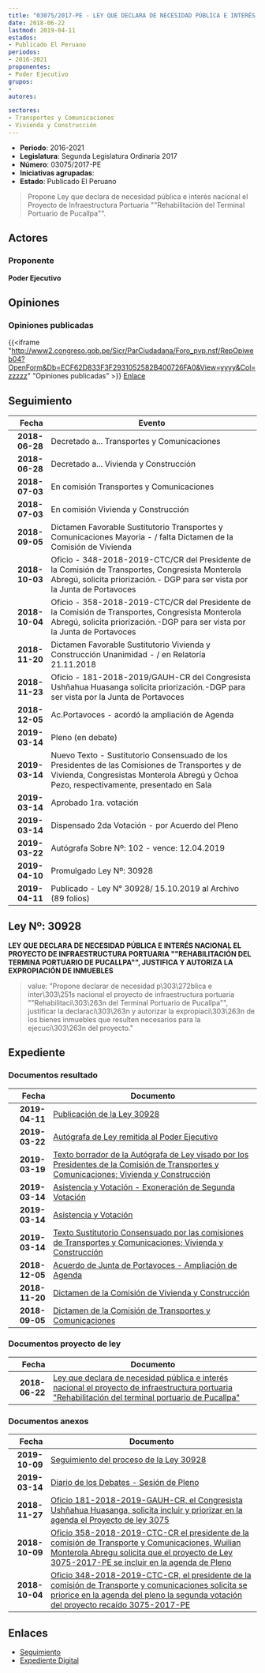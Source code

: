 ```yaml
---
title: "03075/2017-PE - LEY QUE DECLARA DE NECESIDAD PÚBLICA E INTERÉS NACIONAL EL PROYECTO DE INFRAESTRUCTURA PORTUARIA 'REHABILITACIÓN DEL TERMINAL PORTUARIO DE PUCALLPA'"
date: 2018-06-22
lastmod: 2019-04-11
estados:
- Publicado El Peruano
periodos:
- 2016-2021
proponentes:
- Poder Ejecutivo
grupos:
- 
autores:

sectores:
- Transportes y Comunicaciones
- Vivienda y Construcción
---
```

- **Periodo**: 2016-2021
- **Legislatura**: Segunda Legislatura Ordinaria 2017
- **Número**: 03075/2017-PE
- **Iniciativas agrupadas**: 
- **Estado**: Publicado El Peruano

> Propone Ley que declara de necesidad pública e interés nacional el Proyecto de Infraestructura Portuaria ""Rehabilitación del Terminal Portuario de Pucallpa"".


## Actores

### Proponente

**Poder Ejecutivo**

## Opiniones

### Opiniones publicadas

{{<iframe "http://www2.congreso.gob.pe/Sicr/ParCiudadana/Foro_pvp.nsf/RepOpiweb04?OpenForm&Db=ECF62D833F3F2931052582B400726FA0&View=yyyy&Col=zzzzz" "Opiniones publicadas" >}}
[Enlace](http://www2.congreso.gob.pe/Sicr/ParCiudadana/Foro_pvp.nsf/RepOpiweb04?OpenForm&Db=ECF62D833F3F2931052582B400726FA0&View=yyyy&Col=zzzzz)


## Seguimiento

| Fecha | Evento |
|------:|--------|
| **2018-06-28** | Decretado a... Transportes y Comunicaciones |
| **2018-06-28** | Decretado a... Vivienda y Construcción |
| **2018-07-03** | En comisión Transportes y Comunicaciones |
| **2018-07-03** | En comisión Vivienda y Construcción |
| **2018-09-05** | Dictamen Favorable Sustitutorio Transportes y Comunicaciones Mayoria - / falta Dictamen de la Comisión de Vivienda |
| **2018-10-03** | Oficio - 348-2018-2019-CTC/CR del Presidente de la Comisión de Transportes, Congresista Monterola Abregú, solicita priorización.- DGP para ser vista por la Junta de Portavoces |
| **2018-10-04** | Oficio - 358-2018-2019-CTC/CR del Presidente de la Comisión de Transportes, Congresista Monterola Abregú, solicita priorización.-DGP para ser vista por la Junta de Portavoces |
| **2018-11-20** | Dictamen Favorable Sustitutorio Vivienda y Construcción Unanimidad - / en Relatoría 21.11.2018 |
| **2018-11-23** | Oficio - 181-2018-2019/GAUH-CR del Congresista Ushñahua Huasanga solicita priorización.-DGP para ser vista por la Junta de Portavoces |
| **2018-12-05** | Ac.Portavoces - acordó la ampliación de Agenda |
| **2019-03-14** | Pleno (en debate) |
| **2019-03-14** | Nuevo Texto - Sustitutorio Consensuado de los Presidentes de las Comisiones de Transportes y de Vivienda, Congresistas Monterola Abregú y Ochoa Pezo, respectivamente, presentado en Sala |
| **2019-03-14** | Aprobado 1ra. votación |
| **2019-03-14** | Dispensado 2da Votación - por Acuerdo del Pleno |
| **2019-03-22** | Autógrafa Sobre Nº: 102 - vence: 12.04.2019 |
| **2019-04-10** | Promulgado Ley Nº: 30928 |
| **2019-04-11** | Publicado - Ley N° 30928/ 15.10.2019 al Archivo (89 folios) |

## Ley Nº: 30928

**LEY QUE DECLARA DE NECESIDAD PÚBLICA E INTERÉS NACIONAL EL PROYECTO DE INFRAESTRUCTURA PORTUARIA ""REHABILITACIÓN DEL TERMINA PORTUARIO DE PUCALLPA"", JUSTIFICA Y AUTORIZA LA EXPROPIACIÓN DE INMUEBLES**

> value: "Propone declarar de necesidad p\303\272blica e inter\303\251s nacional el proyecto de infraestructura portuaria \"\"Rehabilitaci\303\263n del Terminal Portuario de Pucallpa\"\", justificar la declaraci\303\263n y autorizar la expropiaci\303\263n de los bienes inmuebles que resulten necesarios para la ejecuci\303\263n del proyecto."


## Expediente

### Documentos resultado

| Fecha | Documento |
|------:|-----------|
| **2019-04-11** | [Publicación de la Ley 30928](http://www.leyes.congreso.gob.pe/Documentos/2016_2021/ADLP/Normas_Legales/30928-LEY.pdf) |
| **2019-03-22** | [Autógrafa de Ley remitida al Poder Ejecutivo](http://www.leyes.congreso.gob.pe/Documentos/2016_2021/ADLP/Texto_Aprobado/AU0307520190322.pdf) |
| **2019-03-19** | [Texto borrador de la Autógrafa de Ley visado por los Presidentes de la Comisión de Transportes y Comunicaciones; Vivienda y Construcción](http://www.leyes.congreso.gob.pe/Documentos/2016_2021/Texto_Borrador_de_Autografa/BAU0307520190319.pdf) |
| **2019-03-14** | [Asistencia y Votación - Exoneración de Segunda Votación](http://www.leyes.congreso.gob.pe/Documentos/2016_2021/Asistencia_y_Votacion/Proyectos_de_Ley/Exoneracion_de_Segunda_Votacion/PL_ESV03075_20190314.pdf) |
| **2019-03-14** | [Asistencia y Votación](http://www.leyes.congreso.gob.pe/Documentos/2016_2021/Asistencia_y_Votacion/Proyectos_de_Ley/PL_AV03075_20190314.pdf) |
| **2019-03-14** | [Texto Sustitutorio Consensuado por las comisiones de Transportes y Comunicaciones; Vivienda y Construcción](http://www2.congreso.gob.pe/Sicr/TraDocEstProc/Contdoc01_2011.nsf/Docpub/06537CE01014B2F2052583BD005A3776/$FILE/TSC03075.pdf) |
| **2018-12-05** | [Acuerdo de Junta de Portavoces - Ampliación de Agenda](http://www.leyes.congreso.gob.pe/Documentos/2016_2021/Acuerdos/Junta_Portavoces/AJP03075_20181205.pdf) |
| **2018-11-20** | [Dictamen de la Comisión de Vivienda y Construcción](http://www.leyes.congreso.gob.pe/Documentos/2016_2021/Dictamenes/Proyectos_de_Ley/03075DC24MAY20181120.pdf) |
| **2018-09-05** | [Dictamen de la Comisión de Transportes y Comunicaciones](http://www.leyes.congreso.gob.pe/Documentos/2016_2021/Dictamenes/Proyectos_de_Ley/03075DC23MAY20180918.PDF) |

### Documentos proyecto de ley

| Fecha | Documento |
|------:|-----------|
| **2018-06-22** | [Ley que declara de necesidad pública e interés nacional el proyecto de infraestructura portuaria "Rehabilitación del terminal portuario de Pucallpa"](http://www.leyes.congreso.gob.pe/Documentos/2016_2021/Proyectos_de_Ley_y_de_Resoluciones_Legislativas/PL0307520180622.pdf) |

### Documentos anexos

| Fecha | Documento |
|------:|-----------|
| **2019-10-09** | [Seguimiento del proceso de la Ley 30928](http://www.leyes.congreso.gob.pe/Documentos/2016_2021/Seguimiento_de_Proyectos_de_Ley/03075PL20191009.pdf) |
| **2019-03-14** | [Diario de los Debates - Sesión de Pleno](http://www2.congreso.gob.pe/Sicr/DiarioDebates/Publicad.nsf/SesionesPleno/05256D6E0073DFE9052583BE005C6657/$FILE/SLO-2018-1.pdf) |
| **2018-11-27** | [Oficio 181-2018-2019-GAUH-CR, el Congresista Ushñahua Huasanga, solicita incluir y priorizar en la agenda el Proyecto de ley 3075](http://www.leyes.congreso.gob.pe/Documentos/2016_2021/Oficios/Congresistas/OFICIO-181-2018-2019-GAUH-CR.pdf) |
| **2018-10-09** | [Oficio 358-2018-2019-CTC-CR el presidente de la comisión de Transporte y Comunicaciones, Wuilian Monterola Abregu solicita que el proyecto de Ley 3075-2017-PE se incluir en la agenda de Pleno](http://www.leyes.congreso.gob.pe/Documentos/2016_2021/Oficios/Comisiones_Ordinarias/OFICIO-358-2018-2019-CTC-CR.pdf) |
| **2018-10-04** | [Oficio 348-2018-2019-CTC-CR, el presidente de la comisión de Transporte y comunicaciones solicita se priorice en la agenda del pleno la segunda votación del proyecto recaído 3075-2017-PE](http://www.leyes.congreso.gob.pe/Documentos/2016_2021/Oficios/Comisiones_Ordinarias/OFICIO-348-2018-2019-CTC-CR.pdf) |

## Enlaces

- [Seguimiento](http://www2.congreso.gob.pe/Sicr/TraDocEstProc/CLProLey2016.nsf/f7fff46988ca05b1052578e100829cc7/d271ac651effd359052582b40077bba7?OpenDocument)
- [Expediente Digital](http://www2.congreso.gob.pe/Sicr/TraDocEstProc/Expvirt_2011.nsf/visbusqptramdoc1621/03075?opendocument)

